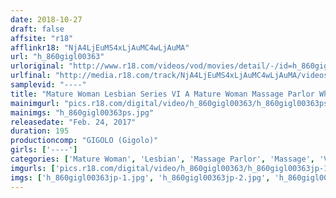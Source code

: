 ```yaml
---
date: 2018-10-27
draft: false
affsite: "r18"
afflinkr18: "NjA4LjEuMS4xLjAuMC4wLjAuMA"
url: "h_860gigl00363"
urloriginal: "http://www.r18.com/videos/vod/movies/detail/-/id=h_860gigl00363"
urlfinal: "http://media.r18.com/track/NjA4LjEuMS4xLjAuMC4wLjAuMA/videos/vod/movies/detail/-/id=h_860gigl00363"
samplevid: "----"
title: "Mature Woman Lesbian Series VI A Mature Woman Massage Parlor Where Ladies Are Seduced With Lesbian Massage Therapy Into Hot Wet Kisses! Double Vibrator Action! Big Vibrator Fun! Strap On Dildo Orgasms Galore!"
mainimgurl: "pics.r18.com/digital/video/h_860gigl00363/h_860gigl00363ps.jpg"
mainimgs: "h_860gigl00363ps.jpg"
releasedate: "Feb. 24, 2017"
duration: 195
productioncomp: "GIGOLO (Gigolo)"
girls: ['----']
categories: ['Mature Woman', 'Lesbian', 'Massage Parlor', 'Massage', 'Vibrator', 'Lotion', 'Big Vibrator']
imgurls: ['pics.r18.com/digital/video/h_860gigl00363/h_860gigl00363jp-1.jpg', 'pics.r18.com/digital/video/h_860gigl00363/h_860gigl00363jp-2.jpg', 'pics.r18.com/digital/video/h_860gigl00363/h_860gigl00363jp-3.jpg', 'pics.r18.com/digital/video/h_860gigl00363/h_860gigl00363jp-4.jpg', 'pics.r18.com/digital/video/h_860gigl00363/h_860gigl00363jp-5.jpg', 'pics.r18.com/digital/video/h_860gigl00363/h_860gigl00363jp-6.jpg', 'pics.r18.com/digital/video/h_860gigl00363/h_860gigl00363jp-7.jpg', 'pics.r18.com/digital/video/h_860gigl00363/h_860gigl00363jp-8.jpg', 'pics.r18.com/digital/video/h_860gigl00363/h_860gigl00363jp-9.jpg', 'pics.r18.com/digital/video/h_860gigl00363/h_860gigl00363jp-10.jpg', 'pics.r18.com/digital/video/h_860gigl00363/h_860gigl00363jp-11.jpg', 'pics.r18.com/digital/video/h_860gigl00363/h_860gigl00363jp-12.jpg', 'pics.r18.com/digital/video/h_860gigl00363/h_860gigl00363jp-13.jpg', 'pics.r18.com/digital/video/h_860gigl00363/h_860gigl00363jp-14.jpg', 'pics.r18.com/digital/video/h_860gigl00363/h_860gigl00363jp-15.jpg', 'pics.r18.com/digital/video/h_860gigl00363/h_860gigl00363jp-16.jpg', 'pics.r18.com/digital/video/h_860gigl00363/h_860gigl00363jp-17.jpg', 'pics.r18.com/digital/video/h_860gigl00363/h_860gigl00363jp-18.jpg', 'pics.r18.com/digital/video/h_860gigl00363/h_860gigl00363jp-19.jpg', 'pics.r18.com/digital/video/h_860gigl00363/h_860gigl00363jp-20.jpg']
imgs: ['h_860gigl00363jp-1.jpg', 'h_860gigl00363jp-2.jpg', 'h_860gigl00363jp-3.jpg', 'h_860gigl00363jp-4.jpg', 'h_860gigl00363jp-5.jpg', 'h_860gigl00363jp-6.jpg', 'h_860gigl00363jp-7.jpg', 'h_860gigl00363jp-8.jpg', 'h_860gigl00363jp-9.jpg', 'h_860gigl00363jp-10.jpg', 'h_860gigl00363jp-11.jpg', 'h_860gigl00363jp-12.jpg', 'h_860gigl00363jp-13.jpg', 'h_860gigl00363jp-14.jpg', 'h_860gigl00363jp-15.jpg', 'h_860gigl00363jp-16.jpg', 'h_860gigl00363jp-17.jpg', 'h_860gigl00363jp-18.jpg', 'h_860gigl00363jp-19.jpg', 'h_860gigl00363jp-20.jpg']
---
```

